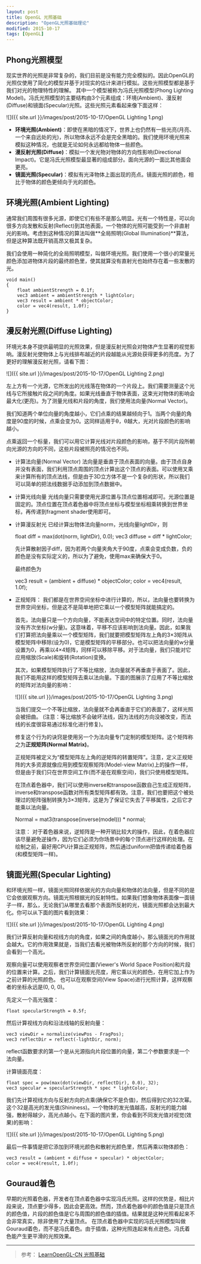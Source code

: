 ```yaml
---
layout: post
title: OpenGL 光照基础
description: "OpenGL光照基础理论"
modified: 2015-10-17
tags: [OpenGL]
---
```


## Phong光照模型

现实世界的光照是非常复杂的，我们目前是没有能力完全模拟的。因此OpenGL的光照仅使用了简化的模型并基于对现实的估计来进行模拟。这些光照模型都是基于我们对光的物理特性的理解。
其中一个模型被称为冯氏光照模型(Phong Lighting Model)。冯氏光照模型的主要结构由3个元素组成：环境(Ambient)、漫反射(Diffuse)和镜面(Specular)光照。这些光照元素看起来像下面这样：

![]({{ site.url }}/images/post/2015-10-17/OpenGL Lighting 1.png)

- **环境光照(Ambient)**：即使在黑暗的情况下，世界上也仍然有一些光亮(月亮、一个来自远处的光)，所以物体永远不会是完全黑暗的。我们使用环境光照来模拟这种情况，也就是无论如何永远都给物体一些颜色。
- **漫反射光照(Diffuse)**：模拟一个发光物对物体的方向性影响(Directional Impact)。它是冯氏光照模型最显著的组成部分。面向光源的一面比其他面会更亮。
- **镜面光照(Specular)**：模拟有光泽物体上面出现的亮点。镜面光照的颜色，相比于物体的颜色更倾向于光的颜色。

## 环境光照(Ambient Lighting)
通常我们周围有很多光源，即使它们有些不是那么明显。光有一个特性是，可以向很多方向发散和反射(Reflect)到其他表面，一个物体的光照可能受到一个非直射光的影响。考虑到这种情况的算法叫做**全局照明(Global Illumination)**算法，但是这种算法既开销高昂又极其复杂。

我们会使用一种简化的全局照明模型，叫做环境光照。我们使用一个很小的常量光颜色添加进物体片段的最终颜色里，使其就算没有直射光也始终存在着一些发散的光。

    void main()
    {
        float ambientStrength = 0.1f;
        vec3 ambient = ambientStrength * lightColor;
        vec3 result = ambient * objectColor;
        color = vec4(result, 1.0f);
    }


## 漫反射光照(Diffuse Lighting)
环境光本身不提供最明显的光照效果，但是漫反射光照会对物体产生显著的视觉影响。漫反射光使物体上与光线排布越近的片段越能从光源处获得更多的亮度。为了更好的理解漫反射光照，请看下图：

![]({{ site.url }}/images/post/2015-10-17/OpenGL Lighting 2.png)

左上方有一个光源，它所发出的光线落在物体的一个片段上。我们需要测量这个光线与它所接触片段之间的角度。如果光线垂直于物体表面，这束光对物体的影响会最大化(更亮)。为了测量光线和片段的角度，我们使用法向量(Normal Vector)。

我们知道两个单位向量的角度越小，它们点乘的结果越倾向于1。当两个向量的角度是90度的时候，点乘会变为0。这同样适用于θ，θ越大，光对片段颜色的影响越小。

点乘返回一个标量，我们可以用它计算光线对片段颜色的影响，基于不同片段所朝向光源的方向的不同，这些片段被照亮的情况也不同。

- 计算法向量(Normal Vector)
  法向量是垂直于顶点表面的向量。由于顶点自身并没有表面，我们利用顶点周围的顶点计算出这个顶点的表面。可以使用叉乘来计算所有的顶点法线，但是由于3D立方体不是一个复杂的形状，所以我们可以简单的把法线数据手动添加到顶点数据中。
	
- 计算光线向量
  光线向量只需要使用光源位置与顶点位置相减即可。光源位置是固定的。顶点位置在顶点着色器中将顶点坐标与模型坐标相乘转换到世界坐标，再传递到fragment shader使用即可。
	
- 计算漫反射光
  已经计算出物体法向量norm，光线向量lightDir，则

    float diff = max(dot(norm, lightDir), 0.0);
    vec3 diffuse = diff * lightColor;

  先计算散射因子diff，因为若两个向量夹角大于90度，点乘会变成负数，负的颜色是没有实际定义的，所以为了避免，使用max来确保大于0。
	
  最终颜色为

    vec3 result = (ambient + diffuse) * objectColor;
    color = vec4(result, 1.0f);

	
- 正规矩阵：
  我们都是在世界空间坐标中进行计算的，所以，法向量也要转换为世界空间坐标，但是这不是简单地把它乘以一个模型矩阵就能搞定的。
	
  首先，法向量只是一个方向向量，不能表达空间中的特定位置。同时，法向量没有齐次坐标(w分量)。这意味着，平移不应该影响到法向量。因此，如果我们打算把法向量乘以一个模型矩阵，我们就要把模型矩阵左上角的3×3矩阵从模型矩阵中移除(设为0)，它是模型矩阵的平移部分。也可以把法向量的w分量设置为0，再乘以4×4矩阵，同样可以移除平移。对于法向量，我们只能对它应用缩放(Scale)和旋转(Rotation)变换。
	
  其次，如果模型矩阵执行了不等比缩放，法向量就不再垂直于表面了。因此，我们不能用这样的模型矩阵去乘以法向量。下面的图展示了应用了不等比缩放的矩阵对法向量的影响：	
  
  ![]({{ site.url }}/images/post/2015-10-17/OpenGL Lighting 3.png)
	
  当我们提交一个不等比缩放，法向量就不会再垂直于它们的表面了，这样光照会被扭曲。
  (注意：等比缩放不会破坏法线，因为法线的方向没被改变，而法线的长度很容易通过标准化进行修复)。
	
  修复这个行为的诀窍是使用另一个为法向量专门定制的模型矩阵。这个矩阵称之为**正规矩阵(Normal Matrix)**。
	
  正规矩阵被定义为“模型矩阵左上角的逆矩阵的转置矩阵”。注意，定义正规矩阵的大多资源就像应用到模型观察矩阵(Model-view Matrix)上的操作一样，但是由于我们只在世界空间工作(而不是在观察空间)，我们只使用模型矩阵。
	
  在顶点着色器中，我们可以使用inverse和transpose函数自己生成正规矩阵，inverse和transpose函数对所有类型矩阵都有效。注意，我们也要把这个被处理过的矩阵强制转换为3×3矩阵，这是为了保证它失去了平移属性，之后它才能乘以法向量。

    Normal = mat3(transpose(inverse(model))) * normal;


  注意：
  对于着色器来说，逆矩阵是一种开销比较大的操作，因此，在着色器应该尽量避免逆操作，因为它们必须为你场景中的每个顶点进行这样的处理。在绘制之前，最好用CPU计算出正规矩阵，然后通过uniform把值传递给着色器(和模型矩阵一样)。
	
## 镜面光照(Specular Lighting)
和环境光照一样，镜面光照同样依据光的方向向量和物体的法向量，但是不同的是它会依据观察方向。镜面光照根据光的反射特性。如果我们想象物体表面像一面镜子一样，那么，无论我们从哪里去看那个表面所反射的光，镜面光照都会达到最大化。你可以从下面的图片看到效果：

![]({{ site.url }}/images/post/2015-10-17/OpenGL Lighting 4.png)

我们计算反射向量和视线方向的角度，如果之间的角度越小，那么镜面光的作用就会越大。它的作用效果就是，当我们去看光被物体所反射的那个方向的时候，我们会看到一个高光。

观察向量可以使用观察者世界空间位置(Viewer's World Space Position)和片段的位置来计算。之后，我们计算镜面光亮度，用它乘以光的颜色，在用它加上作为之前计算的光照颜色。
也可以在观察空间(View Space)进行光照计算，这样观察者的坐标永远是(0, 0, 0)。

先定义一个高光强度：

    float specularStrength = 0.5f;

然后计算视线方向和沿法线轴的反射向量：

    vec3 viewDir = normalize(viewPos - FragPos);
    vec3 reflectDir = reflect(-lightDir, norm);

reflect函数要求的第一个是从光源指向片段位置的向量，第二个参数要求是一个法向量。

计算镜面亮度：

    float spec = pow(max(dot(viewDir, reflectDir), 0.0), 32);
    vec3 specular = specularStrength * spec * lightColor;

我们先计算视线方向与反射方向的点乘(确保它不是负值)，然后得到它的32次幂。这个32是高光的发光值(Shininess)。一个物体的发光值越高，反射光的能力越强，散射得越少，高光点越小。在下面的图片里，你会看到不同发光值对视觉(效果)的影响：

![]({{ site.url }}/images/post/2015-10-17/OpenGL Lighting 5.png)

最后一件事情是把它添加到环境光颜色和散射光颜色里，然后再乘以物体颜色：

    vec3 result = (ambient + diffuse + specular) * objectColor;
    color = vec4(result, 1.0f);
    

## Gouraud着色
早期的光照着色器，开发者在顶点着色器中实现冯氏光照。这样的优势是，相比片段来说，顶点要少得多，因此会更高效。然而，顶点着色器中的颜色值是只是顶点的颜色值，片段的颜色值是它与周围的颜色值的插值。结果就是这种光照看起来不会非常真实，除非使用了大量顶点。
在顶点着色器中实现的冯氏光照模型叫做Gouraud着色，而不是冯氏着色。由于插值，这种光照连起来有点逊色。冯氏着色能产生更平滑的光照效果。


---
> 参考：
[LearnOpenGL-CN 光照基础](http://learnopengl-cn.readthedocs.org/zh/latest/02%20Lighting/02%20Basic%20Lighting/)